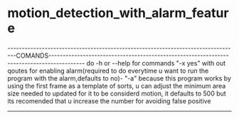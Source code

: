 # motion_detection_with_alarm_feature
---------------------------------------------------------------------------------COMANDS------------------------------------------------------------------------------------------
do -h or --help for commands
"-x yes" with out qoutes for enabling alarm(required to do everytime u want to run the program with the alarm,defaults to no)-
"-a" because this program works by using the first frame as a template of sorts, u can adjust the minimum area size needed to updated for it to be considerd motion, it defaults to 500 but its recomended that u increase the number for avoiding false positive

               

-------------------------------------------------------------------------------------------------------------------------------------------------------------------------------
